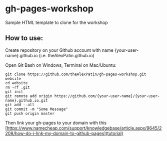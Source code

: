 # gh-pages-workshop
Sample HTML template to clone for the workshop

## How to use:
Create repository on your Github account with name {your-user-name}.github.io (i.e. theAlexPatin.github.io)

Open Git Bash on Windows, Terminal on Mac/Ubuntu:
```
git clone https://github.com/theAlexPatin/gh-pages-workshop.git website
cd website
rm -rf .git
git init
git remote add origin https://github.com/{your-user-name}/{your-user-name}.github.io.git
git add --all
git commit -m "Some Message"
git push origin master
```    

Then link your gh-pages to your domain with this [https://www.namecheap.com/support/knowledgebase/article.aspx/9645/2208/how-do-i-link-my-domain-to-github-pages](tutorial)
